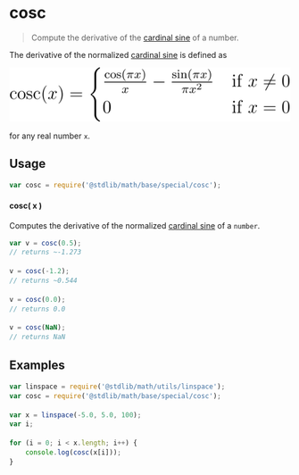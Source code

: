 <!--

@license Apache-2.0

Copyright (c) 2019 The Stdlib Authors.

Licensed under the Apache License, Version 2.0 (the "License");
you may not use this file except in compliance with the License.
You may obtain a copy of the License at

   http://www.apache.org/licenses/LICENSE-2.0

Unless required by applicable law or agreed to in writing, software
distributed under the License is distributed on an "AS IS" BASIS,
WITHOUT WARRANTIES OR CONDITIONS OF ANY KIND, either express or implied.
See the License for the specific language governing permissions and
limitations under the License.

-->

# cosc

> Compute the derivative of the [cardinal sine][sinc] of a number.

<section class="intro">

The derivative of the normalized [cardinal sine][sinc] is defined as

<!--lint disable-->

<!-- <equation class="equation" label="eq:cosc" align="center" raw=""\operatorname{cosc}(x) = \begin{cases} \frac{\cos(\pi x)}{x} - \frac{\sin( \pi x)}{\pi x^2} & \textrm{if}\ x \neq 0 \\ 0 & \textrm{if}\ x = 0\end{cases}" alt="Derivative of the normalized cardinal sine."> -->

<div class="equation" align="center" data-raw-text="\operatorname{cosc}(x) = \begin{cases} \frac{\cos(\pi x)}{x} - \frac{\sin( \pi x)}{\pi x^2} &amp; \textrm{if}\ x \neq 0 \\ 0 &amp; \textrm{if}\ x = 0\end{cases}" data-equation="eq:cosc">
    <img src="docs/img/equation_cosc_function.svg" alt="Derivative of the normalized cardinal sine.">
    <br>
</div>

<!-- </equation> -->

<!--lint enable-->

for any real number `x`.

</section>

<!-- /.intro -->

<section class="usage">

## Usage

```javascript
var cosc = require('@stdlib/math/base/special/cosc');
```

#### cosc( x )

Computes the derivative of the normalized [cardinal sine][sinc] of a `number`.

```javascript
var v = cosc(0.5);
// returns ~-1.273

v = cosc(-1.2);
// returns ~0.544

v = cosc(0.0);
// returns 0.0

v = cosc(NaN);
// returns NaN
```

</section>

<!-- /.usage -->

<section class="examples">

## Examples

<!-- eslint no-undef: "error" -->

```javascript
var linspace = require('@stdlib/math/utils/linspace');
var cosc = require('@stdlib/math/base/special/cosc');

var x = linspace(-5.0, 5.0, 100);
var i;

for (i = 0; i < x.length; i++) {
    console.log(cosc(x[i]));
}
```

</section>

<!-- /.examples -->

<section class="links">

[sinc]: https://en.wikipedia.org/wiki/Sinc_function

</section>

<!-- /.links -->
